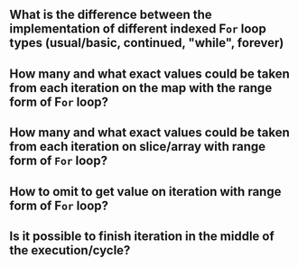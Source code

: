 ## What is the difference between the implementation of different indexed F`or` loop types (usual/basic, continued, "while", forever)
## How many and what exact values could be taken from each iteration on the map with the range form of F`or` loop?
## How many and what exact values could be taken from each iteration on slice/array with range form of `For` loop?
## How to omit to get value on iteration with range form of F`or` loop?
## Is it possible to finish iteration in the middle of the execution/cycle?